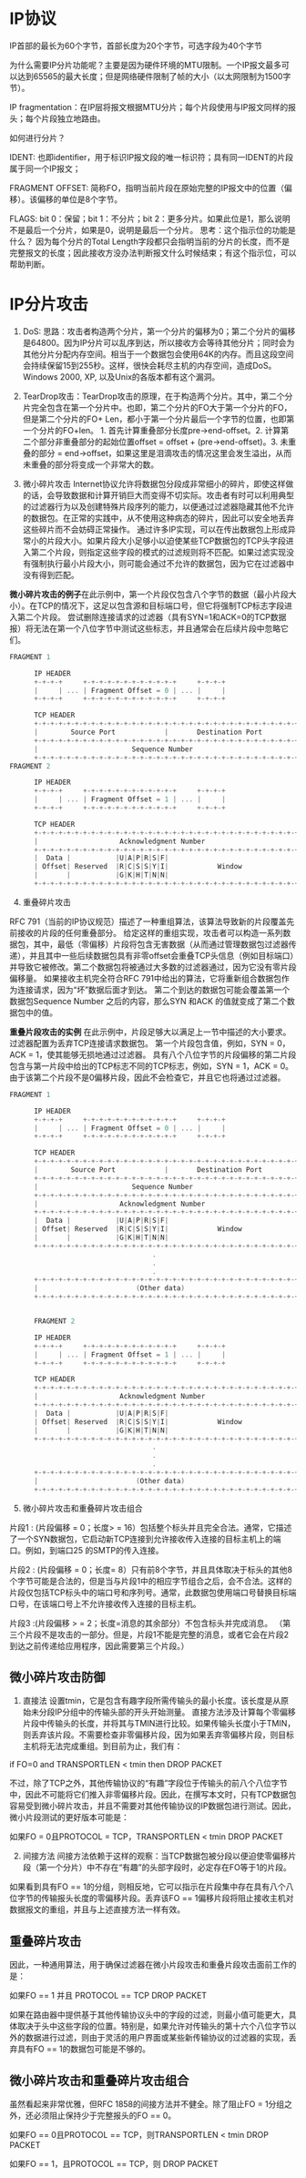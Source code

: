 # IP协议 
IP首部的最长为60个字节，首部长度为20个字节，可选字段为40个字节

为什么需要IP分片功能呢？主要是因为硬件环境的MTU限制。一个IP报文最多可以达到65565的最大长度；但是网络硬件限制了帧的大小（以太网限制为1500字节）。

IP fragmentation：在IP层将报文根据MTU分片；每个片段使用与IP报文同样的报头；每个片段独立地路由。

如何进行分片？

IDENT: 也即identifier，用于标识IP报文段的唯一标识符；具有同一IDENT的片段属于同一个IP报文；

FRAGMENT OFFSET: 简称FO，指明当前片段在原始完整的IP报文中的位置（偏移）。该偏移的单位是8个字节。

FLAGS: bit 0：保留；bit 1：不分片；bit 2：更多分片。如果此位是1，那么说明不是最后一个分片，如果是0，说明是最后一个分片。
思考：这个指示位的功能是什么？
因为每个分片的Total Length字段都只会指明当前的分片的长度，而不是完整报文的长度；因此接收方没办法判断报文什么时候结束；有这个指示位，可以帮助判断。

# IP分片攻击 
1. DoS: 思路：攻击者构造两个分片，第一个分片的偏移为0；第二个分片的偏移是64800。因为IP分片可以乱序到达，所以接收方会等待其他分片；同时会为其他分片分配内存空间。相当于一个数据包会使用64K的内存。而且这段空间会持续保留15到255秒。这样，很快会耗尽主机的内存空间，造成DoS。Windows 2000, XP, 以及Unix的各版本都有这个漏洞。 

2. TearDrop攻击：TearDrop攻击的原理，在于构造两个分片。其中，第二个分片完全包含在第一个分片中。也即，第二个分片的FO大于第一个分片的FO，但是第二个分片的FO+ Len，都小于第一个分片最后一个字节的位置，也即第一个分片的FO+len。 1. 首先计算重叠部分长度pre->end-offset。2. 计算第二个部分非重叠部分的起始位置offset = offset + (pre->end-offset)。3. 未重叠的部分 = end->offset，如果这里是泪滴攻击的情况这里会发生溢出，从而未重叠的部分将变成一个非常大的数。 

3. 微小碎片攻击 
Internet协议允许将数据包分段成非常细小的碎片，即使这样做的话，会导致数据和计算开销巨大而变得不切实际。攻击者有时可以利用典型的过滤器行为以及创建特殊片段序列的能力，以便通过过滤器隐藏其他不允许的数据包。在正常的实践中，从不使用这种病态的碎片，因此可以安全地丢弃这些碎片而不会妨碍正常操作。 
通过许多IP实现，可以在传出数据包上形成异常小的片段大小。如果片段大小足够小以迫使某些TCP数据包的TCP头字段进入第二个片段，则指定这些字段的模式的过滤规则将不匹配。如果过滤实现没有强制执行最小片段大小，则可能会通过不允许的数据包，因为它在过滤器中没有得到匹配。

**微小碎片攻击的例子**在此示例中，第一个片段仅包含八个字节的数据（最小片段大小）。在TCP的情况下，这足以包含源和目标端口号，但它将强制TCP标志字段进入第二个片段。
尝试删除连接请求的过滤器（具有SYN=1和ACK=0的TCP数据报）将无法在第一个八位字节中测试这些标志，并且通常会在后续片段中忽略它们。
```c
FRAGMENT 1

      IP HEADER
      +-+-+-+     +-+-+-+-+-+-+-+-+-+-+-+     +-+-+-+
      |     | ... | Fragment Offset = 0 | ... |     |
      +-+-+-+     +-+-+-+-+-+-+-+-+-+-+-+     +-+-+-+

      TCP HEADER
      +-+-+-+-+-+-+-+-+-+-+-+-+-+-+-+-+-+-+-+-+-+-+-+-+-+-+-+-+-+-+-+-+
      |        Source Port            |       Destination Port        |
      +-+-+-+-+-+-+-+-+-+-+-+-+-+-+-+-+-+-+-+-+-+-+-+-+-+-+-+-+-+-+-+-+
      |                       Sequence Number                         |
      +-+-+-+-+-+-+-+-+-+-+-+-+-+-+-+-+-+-+-+-+-+-+-+-+-+-+-+-+-+-+-+-+
FRAGMENT 2

      IP HEADER
      +-+-+-+     +-+-+-+-+-+-+-+-+-+-+-+     +-+-+-+
      |     | ... | Fragment Offset = 1 | ... |     |
      +-+-+-+     +-+-+-+-+-+-+-+-+-+-+-+     +-+-+-+

      TCP HEADER
      +-+-+-+-+-+-+-+-+-+-+-+-+-+-+-+-+-+-+-+-+-+-+-+-+-+-+-+-+-+-+-+-+
      |                    Acknowledgment Number                      |
      +-+-+-+-+-+-+-+-+-+-+-+-+-+-+-+-+-+-+-+-+-+-+-+-+-+-+-+-+-+-+-+-+
      |  Data |           |U|A|P|R|S|F|                               |
      | Offset| Reserved  |R|C|S|S|Y|I|            Window             |
      |       |           |G|K|H|T|N|N|                               |
      +-+-+-+-+-+-+-+-+-+-+-+-+-+-+-+-+-+-+-+-+-+-+-+-+-+-+-+-+-+-+-+-+ 
```

4. 重叠碎片攻击 

RFC 791（当前的IP协议规范）描述了一种重组算法，该算法导致新的片段覆盖先前接收的片段的任何重叠部分。 
给定这样的重组实现，攻击者可以构造一系列数据包，其中，最低（零偏移）片段将包含无害数据（从而通过管理数据包过滤器传递），并且其中一些后续数据包具有非零offset会重叠TCP头信息（例如目标端口）并导致它被修改。第二个数据包将被通过大多数的过滤器通过，因为它没有零片段偏移量。 
如果接收主机完全符合RFC 791中给出的算法，它将重新组合数据包作为连接请求，因为“坏”数据后面才到达。 
第二个到达的数据包可能会覆盖第一个数据包Sequence Number 之后的内容，那么SYN 和ACK 的值就变成了第二个数据包中的值。

**重叠片段攻击的实例** 
在此示例中，片段足够大以满足上一节中描述的大小要求。过滤器配置为丢弃TCP连接请求数据包。 
第一个片段包含值，例如，SYN = 0，ACK = 1，使其能够无损地通过过滤器。 
具有八个八位字节的片段偏移的第二片段包含与第一片段中给出的TCP标志不同的TCP标志，例如，SYN = 1，ACK = 0。由于该第二个片段不是0偏移片段，因此不会检查它，并且它也将通过过滤器。

```c
FRAGMENT 1

      IP HEADER
      +-+-+-+     +-+-+-+-+-+-+-+-+-+-+-+     +-+-+-+
      |     | ... | Fragment Offset = 0 | ... |     |
      +-+-+-+     +-+-+-+-+-+-+-+-+-+-+-+     +-+-+-+

      TCP HEADER
      +-+-+-+-+-+-+-+-+-+-+-+-+-+-+-+-+-+-+-+-+-+-+-+-+-+-+-+-+-+-+-+-+
      |        Source Port            |       Destination Port        |
      +-+-+-+-+-+-+-+-+-+-+-+-+-+-+-+-+-+-+-+-+-+-+-+-+-+-+-+-+-+-+-+-+
      |                       Sequence Number                         |
      +-+-+-+-+-+-+-+-+-+-+-+-+-+-+-+-+-+-+-+-+-+-+-+-+-+-+-+-+-+-+-+-+
      |                    Acknowledgment Number                      |
      +-+-+-+-+-+-+-+-+-+-+-+-+-+-+-+-+-+-+-+-+-+-+-+-+-+-+-+-+-+-+-+-+
      |  Data |           |U|A|P|R|S|F|                               |
      | Offset| Reserved  |R|C|S|S|Y|I|            Window             |
      |       |           |G|K|H|T|N|N|                               |
      +-+-+-+-+-+-+-+-+-+-+-+-+-+-+-+-+-+-+-+-+-+-+-+-+-+-+-+-+-+-+-+-+
                                   .
                                   .
                                   .
      +-+-+-+-+-+-+-+-+-+-+-+-+-+-+-+-+-+-+-+-+-+-+-+-+-+-+-+-+-+-+-+-+
      |                        (Other data)                           |
      +-+-+-+-+-+-+-+-+-+-+-+-+-+-+-+-+-+-+-+-+-+-+-+-+-+-+-+-+-+-+-+-+


      FRAGMENT 2

      IP HEADER
      +-+-+-+     +-+-+-+-+-+-+-+-+-+-+-+     +-+-+-+
      |     | ... | Fragment Offset = 1 | ... |     |
      +-+-+-+     +-+-+-+-+-+-+-+-+-+-+-+     +-+-+-+

      TCP HEADER
      +-+-+-+-+-+-+-+-+-+-+-+-+-+-+-+-+-+-+-+-+-+-+-+-+-+-+-+-+-+-+-+-+
      |                    Acknowledgment Number                      |
      +-+-+-+-+-+-+-+-+-+-+-+-+-+-+-+-+-+-+-+-+-+-+-+-+-+-+-+-+-+-+-+-+
      |  Data |           |U|A|P|R|S|F|                               |
      | Offset| Reserved  |R|C|S|S|Y|I|            Window             |
      |       |           |G|K|H|T|N|N|                               |
      +-+-+-+-+-+-+-+-+-+-+-+-+-+-+-+-+-+-+-+-+-+-+-+-+-+-+-+-+-+-+-+-+
                                   .
                                   .
                                   .
      +-+-+-+-+-+-+-+-+-+-+-+-+-+-+-+-+-+-+-+-+-+-+-+-+-+-+-+-+-+-+-+-+
      |                        (Other data)                           |
      +-+-+-+-+-+-+-+-+-+-+-+-+-+-+-+-+-+-+-+-+-+-+-+-+-+-+-+-+-+-+-+-+ 
```  

5. 微小碎片攻击和重叠碎片攻击组合 

片段1 : (片段偏移 = 0；长度> = 16）包括整个标头并且完全合法。通常，它描述了一个SYN数据包，它启动新TCP连接到允许接收传入连接的目标主机上的端口。例如，到端口25 的SMTP的传入连接。 

片段2 : (片段偏移 = 0；长度= 8）只有前8个字节，并且具体取决于标头的其他8个字节可能是合法的，但是当与片段1中的相应字节组合之后，会不合法。这样的片段仅包括TCP标头中的端口号和序列号。通常，此数据包使用端口号替换目标端口号，在该端口号上不允许接收传入连接的目标主机。 

片段3 :(片段偏移 > = 2；长度=消息的其余部分）不包含标头并完成消息。 （第三个片段不是攻击的一部分。但是，片段1不能是完整的消息，或者它会在片段2到达之前传递给应用程序，因此需要第三个片段。） 


## 微小碎片攻击防御 
1. 直接法 
设置tmin，它是包含有趣字段所需传输头的最小长度。该长度是从原始未分段IP分组中的传输头部的开头开始测量。 
直接方法涉及计算每个零偏移片段中传输头的长度，并将其与TMIN进行比较。如果传输头长度小于TMIN，则丢弃该片段。不需要检查非零偏移片段，因为如果丢弃零偏移片段，则目标主机将无法完成重组。到目前为止，我们有：

if FO=0 and TRANSPORTLEN < tmin then 
DROP PACKET 

不过，除了TCP之外，其他传输协议的“有趣”字段位于传输头的前八个八位字节中，因此不可能将它们推入非零偏移片段。因此，在撰写本文时，只有TCP数据包容易受到微小碎片攻击，并且不需要对其他传输协议的IP数据包进行测试。因此，微小片段测试的更好版本可能是： 

如果FO = 0且PROTOCOL = TCP，TRANSPORTLEN < tmin 
DROP PACKET

2. 间接方法 
间接方法依赖于这样的观察：当TCP数据包被分段以便迫使零偏移片段（第一个分片）中不存在“有趣”的头部字段时，必定存在FO等于1的片段。 

如果看到具有FO == 1的分组，则相反地，它可以指示在片段集中存在具有八个八位字节的传输报头长度的零偏移片段。丢弃该FO == 1偏移片段将阻止接收主机对数据报文的重组，并且与上述直接方法一样有效。 

## 重叠碎片攻击 
因此，一种通用算法，用于确保过滤器在微小片段攻击和重叠片段攻击面前工作的是： 

如果FO == 1 并且 PROTOCOL == TCP 
DROP PACKET 

如果在路由器中提供基于其他传输协议头中的字段的过滤，则最小值可能更大，具体取决于头中这些字段的位置。特别是，如果允许对传输头的第十六个八位字节以外的数据进行过滤，则由于灵活的用户界面或某些新传输协议的过滤器的实现，丢弃具有FO == 1的数据包可能是不够的。

## 微小碎片攻击和重叠碎片攻击组合  
虽然看起来非常优雅，但RFC 1858的间接方法并不健全。除了阻止FO = 1分组之外，还必须阻止保持少于完整报头的FO == 0。 

如果FO == 0且PROTOCOL == TCP，则TRANSPORTLEN < tmin 
DROP PACKET 

如果FO == 1，且PROTOCOL == TCP，则 
DROP PACKET 
